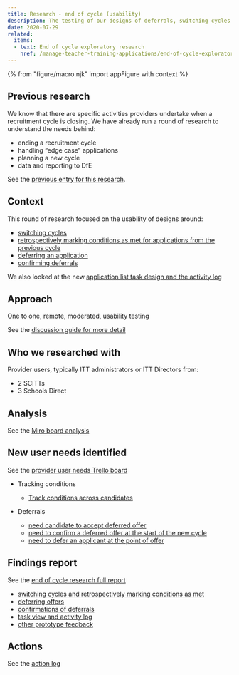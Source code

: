 ```yaml
---
title: Research - end of cycle (usability)
description: The testing of our designs of deferrals, switching cycles and the task view and activity log. Also some general feedback about Manage and other prototype features.
date: 2020-07-29
related:
  items:
  - text: End of cycle exploratory research
    href: /manage-teacher-training-applications/end-of-cycle-exploratory-research/
---
```


{% from "figure/macro.njk" import appFigure with context %}

## Previous research

We know that there are specific activities providers undertake when a recruitment cycle is closing. We have already run a round of research to understand the needs behind:
 
- ending a recruitment cycle
- handling “edge case” applications
- planning a new cycle
- data and reporting to DfE

See the [previous entry for this research](https://bat-design-history.netlify.app/manage-teacher-training-applications/end-of-cycle-exploratory-research/).
 
## Context
 
This round of research focused on the usability of designs around:
 
- [switching cycles](https://bat-design-history.netlify.app/manage-teacher-training-applications/switching-between-cycles/)
- [retrospectively marking conditions as met for applications from the previous cycle](https://bat-design-history.netlify.app/manage-teacher-training-applications/reconfirming-a-deferred-application/)
- [deferring an application](https://bat-design-history.netlify.app/manage-teacher-training-applications/deferring-applications-to-the-next-cycle/)
- [confirming deferrals](https://bat-design-history.netlify.app/manage-teacher-training-applications/reconfirming-a-deferred-application/)
 
We also looked at the new [application list task design and the activity log](https://bat-design-history.netlify.app/manage-teacher-training-applications/help-users-know-what-needs-doing-and-whats-changed/)
 
## Approach

One to one, remote, moderated, usability testing
 
See the [discussion guide for more detail](https://docs.google.com/document/d/1H4a3FjRK7km-S5pbWiNsO-W5yl-w5G761tkA7gA5aVs/edit#)

## Who we researched with

Provider users, typically ITT administrators or ITT Directors from:
- 2 SCITTs
- 3 Schools Direct

## Analysis

See the [Miro board analysis](https://miro.com/app/board/o9J_kolS1bk=/)

## New user needs identified

See the [provider user needs Trello board](https://trello.com/b/5m1pMTme/apply-provider-needs-e2e)
 
- Tracking conditions
  - [Track conditions across candidates](https://trello.com/c/RtcglDmF/152-track-conditions-across-candidates)
 
- Deferrals 
  - [need candidate to accept deferred offer](https://trello.com/c/QxEUJqrY/183-i-need-to-know-if-the-candidate-has-formally-accepted-my-new-deferred-offer-so-that-i-know-they-have-agreed-to-and-accepted-the)
  - [need to confirm a deferred offer at the start of the new cycle](https://trello.com/c/r0Uq0Hug/184-given-that-courses-and-locations-do-change-i-need-to-reconfirm-a-deferred-offer-so-that-the-deferred-offer-can-be-managed-alongs)
  - [need to defer an applicant at the point of offer](https://trello.com/c/vjvuGDK3/185-i-need-to-defer-an-applicant-at-the-point-of-offer-so-that-i-can-accurately-reflect-the-offer-i-want-to-make)

## Findings report

See the [end of cycle research full report](https://docs.google.com/presentation/d/1wUA4k3QbS-kqCXA1MwcT3SInr0h7hiOpX1j0xhWSvPc/edit#slide=id.p)
 
- [switching cycles and retrospectively marking conditions as met](https://docs.google.com/presentation/d/1wUA4k3QbS-kqCXA1MwcT3SInr0h7hiOpX1j0xhWSvPc/edit#slide=id.g85c8fec79f_0_157)
- [deferring offers](https://docs.google.com/presentation/d/1wUA4k3QbS-kqCXA1MwcT3SInr0h7hiOpX1j0xhWSvPc/edit#slide=id.g8c6b3398a9_0_8)
- [confirmations of deferrals](https://docs.google.com/presentation/d/1wUA4k3QbS-kqCXA1MwcT3SInr0h7hiOpX1j0xhWSvPc/edit#slide=id.g8c6b3398a9_0_22)
- [task view and activity log](https://docs.google.com/presentation/d/1wUA4k3QbS-kqCXA1MwcT3SInr0h7hiOpX1j0xhWSvPc/edit#slide=id.g8c6b3398a9_2_0)
- [other prototype feedback](https://docs.google.com/presentation/d/1wUA4k3QbS-kqCXA1MwcT3SInr0h7hiOpX1j0xhWSvPc/edit#slide=id.g8a6173f9e3_0_135)

## Actions

See the [action log](https://docs.google.com/document/d/1KJ4stL4AO4aTfDaOeH-VGwkr4VnxnI9fwARh4K3sWJc/edit)
